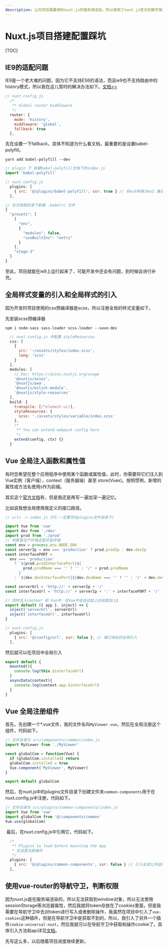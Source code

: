 ```yaml
---
description: 公司项目需要用到nuxt.js的服务端渲染，所以使用了nuxt.js官方的脚手架搭建了项目，在这儿记录一些搭建过程中踩过的坑。
---
```


# Nuxt.js项目搭建配置踩坑

\[TOC\]

## IE9的适配问题

IE9是一个老大难的问题，因为它不支持ES6的语法，而且ie9也不支持路由中的history模式，所以我在这儿暂时的解决办法如下。[文档&gt;&gt;](https://zh.nuxtjs.org/api/configuration-router/)

```javascript
// nuxt.config.js 
  /*
   ** Global router middleware
   */
  router: {
    mode: 'history',
    middleware: 'global',
    fallback: true 
  },
```

先在设置一下fallback，具体不知道为什么看文档，最重要的是设置babel-polyfill。

```text
yarn add babel-polyfill --dev
```

```javascript
// plugin 下 新建babel-polyfill文档下的index.js
import 'babel-polyfill'
```

```javascript
// nuxt.config.js
  plugins: [
    { src: '@/plugins/babel-polyfill', ssr: true } // 将es6转换为es5 兼容ie9
  ],
```

```javascript
// 在文档根目录下新建 .babelrc 文件
{
  "presets": [
    [
      "env",
      {
        "modules": false,
        "useBuiltIns": "entry"
      }
    ],
    "stage-3"
  ]
}
```

至此，项目就能在ie9上运行起来了，可能开发中还会有问题，到时候会进行补充。

## 全局样式变量的引入和全局样式的引入

因为开发时项目使用的css预编译器是scss，所以注册全局的样式变量如下。

先安装scss预编译器

```text
npm i node-sass sass-loader scss-loader --save-dev
```

```javascript
  // nuxt.config.js 中配置 styleResources
  css: [
    {
      src: '~/assets/styles/index.scss',
      lang: 'scss'
    }
  ],
  modules: [
    // Doc: https://axios.nuxtjs.org/usage
    '@nuxtjs/axios',
    '@nuxtjs/pwa',
    '@nuxtjs/eslint-module',
    '@nuxtjs/style-resources'
  ],
  build: {
    transpile: [/^element-ui/],
    styleResources: {
      scss: './assets/styles/variable/index.scss'
    },
    /*
     ** You can extend webpack config here
     */
    extend(config, ctx) {}
  }
```

## Vue 全局注入函数和属性值

有时您希望在整个应用程序中使用某个函数或属性值，此时，你需要将它们注入到Vue实例（客户端），context（服务器端）甚至 store\(Vuex\)。按照惯例，新增的属性或方法名使用`$`作为前缀。

其实这个[官方文档](https://zh.nuxtjs.org/guide/plugins)有，但是我还是再写一遍加深一遍记忆。

比如说我想全局使用我定义的接口路径。

```javascript
// urls -> index.js (PS:一定要写在plugins文件目录下)

import Vue from 'vue'
import dev from './dev'
import prod from './prod'
// 判断是生产环境还是开发环境
const env = process.env.NODE_ENV
const serverIp = env === 'production' ? prod.prodIp : dev.devIp
const interfacePORT =
  env === 'production'
    ? `${prod.prodInterfacePort}${
        prod.prodName === '' ? '' : '/' + prod.prodName
      }`
    : `${dev.devInterfacePort}${dev.devName === '' ? '' : '/' + dev.devName}`

const serverUrl = 'http://' + serverIp + '/'
const interfaceUrl = 'http://' + serverIp + ':' + interfacePORT + '/'

// 同时注入context 和 Vue中，在Vue中会自动加上在前面加上$ 
export default ({ app }, inject) => {
  inject('serverUrl', serverUrl)
  inject('interfaceUrl', interfaceUrl)
}
```

```javascript
// nuxt.config.js
  plugins: [
    { src: '@/config/url', ssr: false }, // 接口地址的全局引入
  ],
```

然后就可以在项目中全局引入

```javascript
export default {
  mounted(){
    console.log(this.$interfaceUrl)
  }
  asyncData(context){
    console.log(context.app.$interfaceUrl)
  }
}
```

## Vue 全局注册组件

​ 首先，先创建一个\*.vue文件，我的文件名叫`MyViewer.vue`，然后在全局注册这个组件，代码如下。

```javascript
// 文件目录为 src/components/common/index.js
import MyViewer from './MyViewer'

const globalCom = function(Vue) {
  if (globalCom.installed) return
  globalCom.installed = true
  Vue.component('MyViewer', MyViewer)
}

export default globalCom
```

​ 然后，在nuxt.js中的plugins文件目录下创建文件夹`common-components`用于在nuxt.config.js中注册，代码如下。

```javascript
// 文件目录为 src/plugins/common-components/index.js
import Vue from 'vue'
import globalCom from '@/components/common'
Vue.use(globalCom)
```

​ 最后，在nuxt.config.js中引用它，代码如下。

```javascript
  /*
   ** Plugins to load before mounting the App
   * 在这里注册插件
   */
  plugins: [
    { src: '@/plugins/common-components', ssr: false } // 引入全局公共组件
  ],
```

## 使用vue-router的导航守卫，判断权限

因为nuxt.js是在服务端渲染的，所以无法获取到window对象，所以无法使用sessionStorage等浏览器属性，然后我就将token存放在了cookies里面，但是我需要在导航守卫中去对token进行写入或者删除操作，我虽然在项目中引入了`vue-cookies`这种插件，但是在导航守卫中是获取不到的，所以，我引入了另外一个插件`cookie-universal-nuxt`，然后我就可以在导航守卫中获取和操作cookie了。具体引入方法和api详见[文档](https://www.npmjs.com/package/cookie-universal-nuxt)。

先写这么多，以后随着项目进度继续更新。

